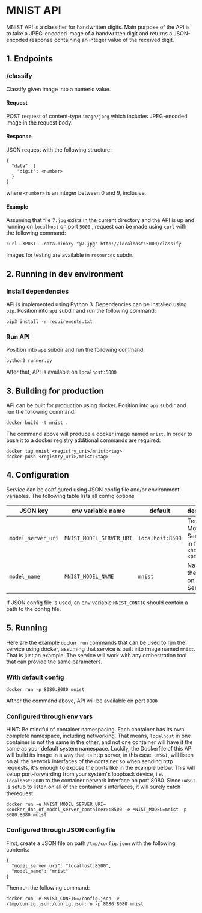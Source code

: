 # MNIST API

MNIST API is a classifier for handwritten digits. Main purpose of the API is to take a JPEG-encoded image of a handwritten digit and returns a JSON-encoded response containing an integer value of the received digit.

## 1. Endpoints

### /classify

Classify given image into a numeric value.

#### Request

POST request of content-type `image/jpeg` which includes JPEG-encoded image in the request body.

#### Response

JSON request with the following structure:
```
{
  "data": {
    "digit": <number>
  }
}
```
where `<number>` is an integer between 0 and 9, inclusive.

#### Example

Assuming that file `7.jpg` exists in the current directory and the API is up and running on `localhost` on port `5000`., request can be made using `curl` with the following command:
```
curl -XPOST --data-binary "@7.jpg" http://localhost:5000/classify
```
Images for testing are available in `resources` subdir.

## 2. Running in dev environment

### Install dependencies

API is implemented using Python 3. Dependencies can be installed using `pip`. Position into `api` subdir and run the following command:
```
pip3 install -r requirements.txt
```

### Run API

Position into `api` subdir and run the following command:
```
python3 runner.py
```
After that, API is available on `localhost:5000`

## 3. Building for production

API can be built for production using docker. Position into `api` subdir and run the following command:
```
docker build -t mnist .
```
The command above will produce a docker image named `mnist`. In order to push it to a docker registry additional commands are required:
```
docker tag mnist <registry_uri>/mnist:<tag>
docker push <registry_uri>/mnist:<tag>
```
## 4. Configuration

Service can be configured using JSON config file and/or environment variables. The following table lists all config options

| JSON key         | env variable name      | default        | description                                         |
|------------------|------------------------|----------------|-----------------------------------------------------|
|`model_server_uri`|`MNIST_MODEL_SERVER_URI`|`localhost:8500`|Tensorflow Model Server URI in format `<host>:<port>`|
|`model_name`      |`MNIST_MODEL_NAME`      |`mnist`         |Name of the model on Model Server                    |

If JSON config file is used, an env variable `MNIST_CONFIG` should contain a path to the config file.

## 5. Running

Here are the example `docker run` commands that can be used to run the service using docker, assuming that service is built into image named `mnist`. That is just an example. The service will work with any orchestration tool that can provide the same parameters.

### With default config

```
docker run -p 8080:8080 mnist
```

Afther the command above, API will be available on port `8080`

### Configured through env vars

HINT: Be mindful of container namespacing. Each container has its own complete namespace, including networking. That means, `localhost` in one container is not the same in the other, and not one container
will have it the same as your default system namespace. Luckily, the Dockerfile of this API will build its image in a way that its http server, in this case, `uWSGI`, will listen on all the network
interfaces of the container so when sending http requests, it's enough to expose the ports like in the example below. This will setup port-forwarding from your system's loopback device, i.e.
`localhost:8080` to the container network interface on port 8080. Since `uWSGI` is setup to listen on all of the container's interfaces, it will surely catch therequest.

```
docker run -e MNIST_MODEL_SERVER_URI=<docker_dns_of_model_server_container>:8500 -e MNIST_MODEL=mnist -p 8080:8080 mnist
```

### Configured through JSON config file

First, create a JSON file on path `/tmp/config.json` with the following contents:
```
{
  "model_server_uri": "localhost:8500",
  "model_name": "mnist"
}
```
Then run the following command:
```
docker run -e MNIST_CONFIG=/config.json -v /tmp/config.json:/config.json:ro -p 8080:8080 mnist
```
